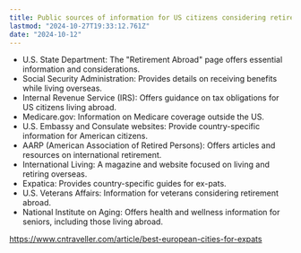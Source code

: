 ```yaml
---
title: Public sources of information for US citizens considering retirement abroad
lastmod: "2024-10-27T19:33:12.761Z"
date: "2024-10-12"
---
```


- U.S. State Department: The "Retirement Abroad" page offers essential information and considerations.
- Social Security Administration: Provides details on receiving benefits while living overseas.
- Internal Revenue Service (IRS): Offers guidance on tax obligations for US citizens living abroad.
- Medicare.gov: Information on Medicare coverage outside the US.
- U.S. Embassy and Consulate websites: Provide country-specific information for American citizens.
- AARP (American Association of Retired Persons): Offers articles and resources on international retirement.
- International Living: A magazine and website focused on living and retiring overseas.
- Expatica: Provides country-specific guides for ex-pats.
- U.S. Veterans Affairs: Information for veterans considering retirement abroad.
- National Institute on Aging: Offers health and wellness information for seniors, including those living abroad.

<https://www.cntraveller.com/article/best-european-cities-for-expats>
